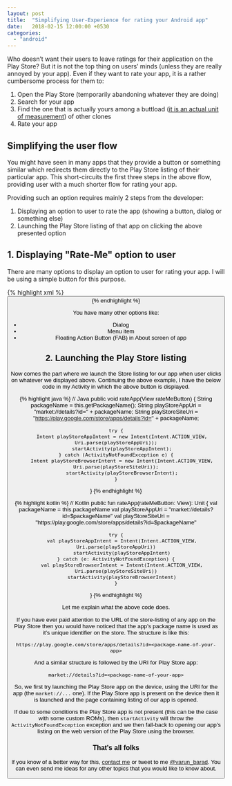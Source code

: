```yaml
---
layout: post
title:  "Simplifying User-Experience for rating your Android app"
date:   2018-02-15 12:00:00 +0530
categories: 
  - "android"
---
```

Who doesn’t want their users to leave ratings for their application on the Play Store? But it is not the top thing on users’ minds (unless they are really annoyed by your app). Even if they want to rate your app, it is a rather cumbersome process for them to:

1. Open the Play Store (temporarily abandoning whatever they are doing)
2. Search for your app
3. Find the one that is actually yours among a buttload ([it is an actual unit of measurement][wiktionary-buttload]) of other clones
4. Rate your app

## Simplifying the user flow

You might have seen in many apps that they provide a button or something similar which redirects them directly to the Play Store listing of their particular app. This short-circuits the first three steps in the above flow, providing user with a much shorter flow for rating your app.

Providing such an option requires mainly 2 steps from the developer:

1. Displaying an option to user to rate the app (showing a button, dialog or something else)
2. Launching the Play Store listing of that app on clicking the above presented option

## 1. Displaying "Rate-Me" option to user

There are many options to display an option to user for rating your app. I will be using a simple button for this purpose.

{% highlight xml %}
<Button
    android:id="@+id/button_rateMe"
    android:layout_width="wrap_content"
    android:layout_height="wrap_content"
    android:text="Rate Me!"
    android:onClick="rateApp" />
{% endhighlight %}

You have many other options like:

- Dialog
- Menu item
- Floating Action Button (FAB) in About screen of app

## 2. Launching the Play Store listing

Now comes the part where we launch the Store listing for our app when user clicks on whatever we displayed above. Continuing the above example, I have the below code in my Activity in which the above button is displayed.

{% highlight java %}
// Java
public void rateApp(View rateMeButton) {
    String packageName = this.getPackageName();
    String playStoreAppUri = "market://details?id=" + packageName;
    String playStoreSiteUri = "https://play.google.com/store/apps/details?id=" + packageName;
    
    try {
        Intent playStoreAppIntent = new Intent(Intent.ACTION_VIEW, Uri.parse(playStoreAppUri));
        startActivity(playStoreAppIntent);
    } catch (ActivityNotFoundException e) {
        Intent playStoreBrowserIntent = new Intent(Intent.ACTION_VIEW, Uri.parse(playStoreSiteUri));
        startActivity(playStoreBrowserIntent);
    }
}
{% endhighlight %}

{% highlight kotlin %}
// Kotlin
public fun rateApp(rateMeButton: View): Unit {
    val packageName = this.packageName
    val playStoreAppUri = "market://details?id=$packageName"
    val playStoreSiteUri = "https://play.google.com/store/apps/details?id=$packageName"
    
    try {
        val playStoreAppIntent = Intent(Intent.ACTION_VIEW, Uri.parse(playStoreAppUri))
        startActivity(playStoreAppIntent)
    } catch (e: ActivityNotFoundException) {
        val playStoreBrowserIntent = Intent(Intent.ACTION_VIEW, Uri.parse(playStoreSiteUri))
        startActivity(playStoreBrowserIntent)
    }
}
{% endhighlight %}

Let me explain what the above code does.

If you have ever paid attention to the URL of the store-listing of any app on the Play Store then you would have noticed that the app’s package name is used as it’s unique identifier on the store. The structure is like this:

`https://play.google.com/store/apps/details?id=<package-name-of-your-app>`

And a similar structure is followed by the URI for Play Store app:

`market://details?id=<package-name-of-your-app>`

So, we first try launching the Play Store app on the device, using the URI for the app (the `market://...` one). If the Play Store app is present on the device then it is launched and the page containing listing of our app is opened.
                                                                                                                 
If due to some conditions the Play Store app is not present (this can be the case with some custom ROMs), then `startActivity` will throw the `ActivityNotFoundException` exception and we then fall-back to opening our app’s listing on the web version of the Play Store using the browser.

### That's all folks

If you know of a better way for this, [contact me][varun-contact] or tweet to me [@varun_barad][varun-twitter]. You can even send me ideas for any other topics that you would like to know about.

[varun-contact]: https://varunbarad.com/contact
[varun-twitter]: https://twitter.com/varun_barad
[wiktionary-buttload]: https://en.wiktionary.org/wiki/buttload
